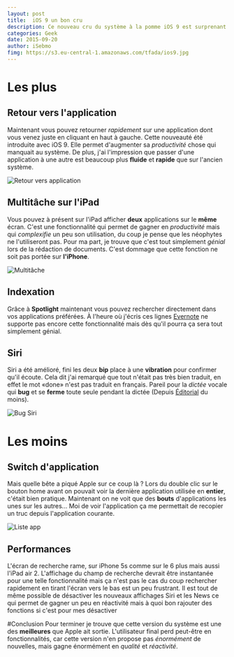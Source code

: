 ```yaml
---
layout: post
title:  iOS 9 un bon cru
description: Ce nouveau cru du système à la pomme iOS 9 est surprenant. 
categories: Geek
date: 2015-09-20
author: iSebmo
fimg: https://s3.eu-central-1.amazonaws.com/tfada/ios9.jpg
---
```


# Les plus

## Retour vers l'application 
Maintenant vous pouvez retourner *rapidement* sur une application dont vous venez juste en cliquant en haut à gauche. Cette nouveauté été introduite avec iOS 9. Elle permet d'augmenter sa *productivité* chose qui manquait au système. De plus, j'ai l'impression que passer d'une application à une autre est beaucoup plus **fluide** et **rapide** que sur l'ancien système.   

![Retour vers application][retour]

## Multitâche sur l'iPad 
Vous pouvez à présent sur l'iPad afficher **deux** applications sur le **même** écran. C'est une fonctionnalité qui permet de gagner en *productivité* mais qui *complexifie* un peu son utilisation, du coup je pense que les néophytes ne l'utiliseront pas. Pour ma part, je trouve que c'est tout simplement *génial* lors de la rédaction de documents. 
C'est dommage que cette fonction ne soit pas portée sur **l'iPhone**.

![Multitâche][multi]

## Indexation 
Grâce à **Spotlight** maintenant vous pouvez rechercher directement dans vos applications préférées. À l'heure où j'écris ces lignes [Evernote][evernote] ne supporte pas encore cette fonctionnalité mais dès qu'il pourra ça sera tout simplement génial.

## Siri 
Siri a été amélioré, fini les deux **bip** place à une **vibration** pour confirmer qu'il écoute. Cela dit j'ai remarqué que tout n'était pas très bien traduit, en effet le mot «done» n'est pas traduit en français. Pareil pour la *dictée* vocale qui **bug** et se **ferme** toute seule pendant la dictée (Depuis [Éditorial][ed] du moins).

![Bug Siri][siri]

# Les moins

## Switch d'application 
Mais quelle bête a piqué Apple sur ce coup là ? Lors du double clic sur le bouton home avant on pouvait voir la dernière application utilisée en **entier**, c'était bien pratique. Maintenant on ne voit que des **bouts** d'applications les unes sur les autres... 
Moi de voir l'application ça me permettait de recopier un truc depuis l'application courante. 

![Liste app][app]

## Performances 
L'écran de recherche rame, sur iPhone 5s comme sur le 6 plus mais aussi l'iPad air 2. L'affichage du champ de recherche devrait être instantanée pour une telle fonctionnalité mais ça n'est pas le cas du coup rechercher rapidement en tirant l'écran vers le bas est un peu frustrant. Il est tout de même possible de désactiver les nouveaux affichages Siri et les News ce qui permet de gagner un peu en réactivité mais à quoi bon rajouter des fonctions si c'est pour mes désactiver 

#Conclusion
Pour terminer je trouve que cette version du système est une des **meilleures** que Apple ait sortie. L'utilisateur final perd peut-être en fonctionnalités, car cette version n'en propose pas *énormément* de nouvelles, mais gagne énormément en *qualité* et *réactivité*.           

[evernote]: http://evernote.com
[app]: https://s3.eu-central-1.amazonaws.com/tfada/app.png
[siri]: https://s3.eu-central-1.amazonaws.com/tfada/siri.png
[multi]: https://s3.eu-central-1.amazonaws.com/tfada/multi.png
[retour]: https://s3.eu-central-1.amazonaws.com/tfada/retour.png
[ed]: https://geo.itunes.apple.com/fr/app/editorial/id673907758?mt=8&at=1l3vs3Y
